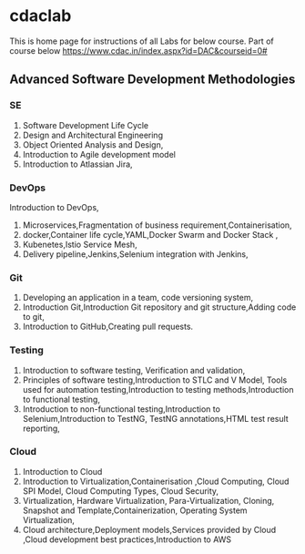 # cdaclab 
This is home page for instructions of all Labs for below course. Part of course below
https://www.cdac.in/index.aspx?id=DAC&courseid=0#

## Advanced Software Development Methodologies

### SE
1. Software Development Life Cycle 
1. Design and Architectural Engineering 
1. Object Oriented Analysis and Design,
1. Introduction to Agile development model
1. Introduction to Atlassian Jira,

### DevOps
Introduction to DevOps,
1. Microservices,Fragmentation of business requirement,Containerisation,
1. docker,Container life cycle,YAML,Docker Swarm and Docker Stack , 
1. Kubenetes,Istio Service Mesh,
1. Delivery pipeline,Jenkins,Selenium integration with Jenkins,

### Git
1. Developing an application in a team, code versioning system, 
1. Introduction Git,Introduction Git repository and git structure,Adding code to git,
1. Introduction to GitHub,Creating pull requests.

### Testing
1. Introduction to software testing, Verification and validation,
1. Principles of software testing,Introduction to STLC and V Model, Tools used for automation testing,Introduction to testing methods,Introduction to functional testing,
1. Introduction to non-functional testing,Introduction to Selenium,Introduction to TestNG, TestNG annotations,HTML test result reporting,

### Cloud
1. Introduction to Cloud
1. Introduction to Virtualization,Containerisation ,Cloud Computing, Cloud SPI Model, Cloud Computing Types, Cloud Security,
1. Virtualization, Hardware Virtualization, Para-Virtualization, Cloning, Snapshot and Template,Containerization, Operating System Virtualization,
1. Cloud architecture,Deployment models,Services provided by Cloud ,Cloud development best practices,Introduction to AWS
